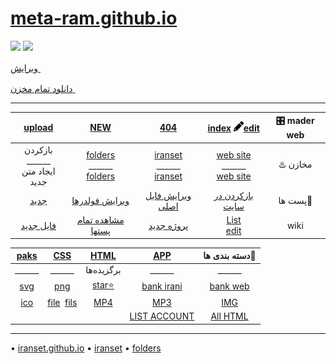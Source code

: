 #  [meta-ram.github.io](https://meta-ram.github.io/)

 ![](https://raw.githubusercontent.com/meta-ram/meta-ram.github.io/main/svgs/text-ram.svg)
 ![](https://github.com/meta-ram/meta-ram.github.io/raw/main/fils/img/gif/gif-1.gif)
<div aling="center">

<a href="https://github.com/meta-ram/meta-ram.github.io/edit/main/README.md">ویرایش
<img src="https://github.com/meta-ram/meta-ram.github.io/blob/main/svgs/solid/pencil.svg" width="16" height="16" />
</a> 
 
<a href="https://github.com/meta-ram/meta-ram.github.io/archive/refs/heads/main.zip"> دانلود تمام مخزن
<img src="https://github.com/meta-ram/meta-ram.github.io/blob/main/svgs/solid/download.svg" width="16" height="16" /> </a>

<!-- https://github.com/meta-ram/meta-ram.github.io/archive/refs/heads/main.zip -->
</div>

___

|[upload](https://github.com/meta-ram/meta-ram.github.io/upload/main)|[NEW](https://github.com/iranset/iranset.github.io/new/main)|[404](https://github.com/iranset/iranset.github.io/blob/main/404.html)  | [index](https://github.com/iranset/iranset.github.io/blob/main/index.html)  <img src="https://raw.githubusercontent.com/iranset/iranset.github.io/main/svgs/solid/pencil.svg"  style="color: #fff;" width="16" height="16" />[edit](https://github.com/iranset/iranset.github.io/edit/main/index.html)  | 🎛️ mader web |
|:-----------:|:-------------:|:-------------:|:---------------------------------------------------------------------------:|:----------------------------------------------------------------------------:|
|بازکردن<br />______<br /> ایجاد متن جدید|[folders](https://github.com/iranset/folders/) <br />______<br /> [folders](https://github.com/iranset/folders/new/main)|[iranset](https://github.com/iranset/iranset) <br />______<br /> [iranset](https://github.com/iranset/iranset/new/main)|[web site](https://github.com/iranset/iranset.github.io) <br />______<br /> [web site](https://github.com/iranset/iranset.github.io/new/main)| ♨️ مخازن |
|[جدید](https://github.com/iranset/iranset.github.io/new/main/p)|[ویرایش فولدرها](https://github.com/iranset/iranset.github.io/main/p) | [ویرایش فایل اصلی](https://github.com/iranset/iranset.github.io/p.html) | [بازکردن در سایت](https://iranset.github.io/p.html)|  پست ها📄 |
| [فایل جدید](https://github.com/iranset/iranset.github.io/new/main/wiki/p/file/)| [مشاهده تمام پستها](wiki/p/file/html) | [پروژه جدید](https://github.com/iranset/iranset.github.io/new/main/wiki/p/file/html)| [List](/wiki/p/p.md) <br /> [edit](https://github.com/iranset/iranset.github.io/edit/main/wiki/p/p.md)| wiki|


|[paks]() | [CSS]() | [HTML]() |  [APP]() |دسته بندی ها💠  |
|:-----------:|:-------------:|:-------------:|:---------------------------------------------------------------------------:|:----------------------------------------------------------------------------:|
|______|______|  برگزیده‌ها |______|______|
|[svg]()|[png]()| [star⭐]() |[bank irani](bank-irani)|[bank web](bank-web)  |
| [ico]() | [file](file)  ‌ [fils](fils) |  [MP4]() |  [MP3]() | [IMG]() |  
|  |  |   |  [LIST ACCOUNT]()| [All HTML]() |  

___
• [iranset.github.io](https://github.com/iranset/iranset.github.io)
• [iranset](https://github.com/iranset/iranset)
• [folders](https://github.com/iranset/folders)

<a style="text-decoration: none;background-repeat: no-repeat;background-size:10px;width: 16px;height: 16px;font-size: 16px;padding: 5px;background-image: url('https://raw.githubusercontent.com/iranset/iranset.github.io/main/svgs/solid/pencil.svg'); color: #fff;" href="https://github.com/iranset/iranset.github.io/edit/main/index.html">‌‌ ‌ ‌</a>


  <a style="text-decoration: none;background-repeat: no-repeat;background-size:10px;width: 16px;height: 16px;font-size: 16px;padding: 5px;background-image: url('https://raw.githubusercontent.com/diranset/meta-ram/meta-ram.github.io/main/svgs/solid/pencil.svg'); color: #fff;" href="https://github.com/meta-ram/meta-ram.github.io/new/main/"> ‌ ‌ ‌ ‌ ‌ ‌</a>
